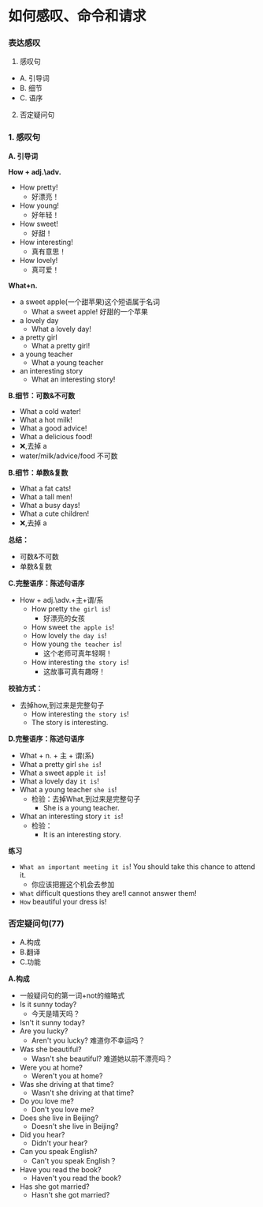 # 如何感叹、命令和请求

### 表达感叹
1. 感叹句
  * A. 引导词
  * B. 细节
  * C. 语序
2. 否定疑问句

### 1. 感叹句

**A. 引导词**

**How + adj.\adv.**
* How pretty!
  * 好漂亮！
* How young!
  * 好年轻！
* How sweet!
  * 好甜！
* How interesting!
  * 真有意思！
* How lovely!
  * 真可爱！

**What+n.**
* a sweet apple(一个甜苹果)这个短语属于名词
  * What a sweet apple! 好甜的一个苹果
* a lovely day
  * What a lovely day!
* a pretty girl
  * What a pretty girl!
* a young teacher
  * What a young teacher 
* an interesting story
  * What an interesting story!

**B.细节：可数&不可数**
* What a cold water!
* What a hot milk!
* What a good advice!
* What a delicious food!
* ❌,去掉 a
* water/milk/advice/food 不可数

**B.细节：单数&复数**
* What a fat cats!
* What a tall men!
* What a busy days!
* What a cute children!
* ❌,去掉 a

**总结：**
* 可数&不可数
* 单数&复数

**C.完整语序：陈述句语序**
* How + adj.\adv.+主+谓/系
  * How pretty `the girl is`!
    * 好漂亮的女孩
  * How sweet `the apple is`!
  * How lovely `the day is`!
  * How young `the teacher is`!
    * 这个老师可真年轻啊！
  * How interesting `the story is`!
    * 这故事可真有趣呀！

**校验方式：**
* 去掉how,到过来是完整句子
  * How interesting `the story is`!
  * The story is interesting.

**D.完整语序：陈述句语序**
* What + n. + 主 + 谓(系)
* What a pretty girl `she is`!
* What a sweet apple `it is`!
* What a lovely day `it is`!
* What a young teacher `she is`!
  * 检验：去掉What,到过来是完整句子
    * She is a young teacher.
* What an interesting story `it is`!
  * 检验：
    * It is an interesting story.

**练习**
* `What an important meeting it is`! You should take this chance to attend it.
  * 你应该把握这个机会去参加
* `What` difficult questions they are!I cannot answer them!
* `How` beautiful your dress is!

### 否定疑问句(77)
* A.构成
* B.翻译
* C.功能


**A.构成**
* 一般疑问句的第一词+not的缩略式
* Is it sunny today?
  * 今天是晴天吗？
* Isn't it sunny today?
* Are you lucky?
  * Aren't you lucky? 难道你不幸运吗？
* Was she beautiful?
  * Wasn't she beautiful? 难道她以前不漂亮吗？
* Were you at home?
  * Weren't you at home?
* Was she driving at that time?
  * Wasn't she driving at that time?
* Do you love me?
  * Don't you love me?
* Does she live in Beijing?
  * Doesn't she live in Beijing?
* Did you hear?
  * Didn't your hear?
* Can you speak English?
  * Can't you speak English？
* Have you read the book?
  * Haven't you read the book?
* Has she got married?
  * Hasn't she got married?
